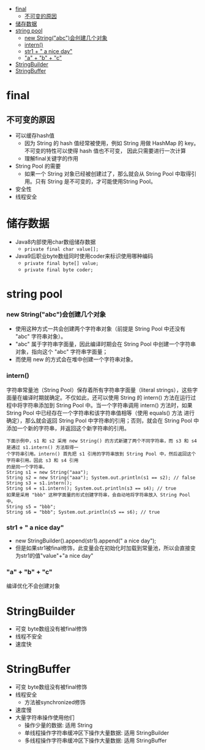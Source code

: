 
* [final](#final)
  * [不可变的原因](#不可变的原因)
* [储存数据](#储存数据)
* [string pool](#string-pool)
  * [new String("abc")会创建几个对象](#new-stringabc会创建几个对象)
  * [intern()](#intern)
  * [str1 + " a nice day"](#str1---a-nice-day)
  * ["a" + "b" + "c"](#a--b--c)
* [StringBuilder](#stringbuilder)
* [StringBuffer](#stringbuffer)

# final
## 不可变的原因
- 可以缓存hash值
  - 因为 String 的 hash 值经常被使用，例如 String 用做 HashMap 的 key。不可变的特性可以使得 hash 值也不可变， 因此只需要进行一次计算
  - 理解final关键字的作用
- String Pool 的需要
  - 如果一个 String 对象已经被创建过了，那么就会从 String Pool 中取得引用。只有 String 是不可变的，才可能使用String Pool。
- 安全性
- 线程安全
# 储存数据
- Java8内部使用char数组储存数据
  - `private final char value[];`
- Java9后职业byte数组同时使用coder来标识使用哪种编码
  - `private final byte[] value;`
  - `private final byte coder;`
# string pool
### new String("abc")会创建几个对象
- 使用这种方式一共会创建两个字符串对象（前提是 String Pool 中还没有 "abc" 字符串对象）。
- "abc" 属于字符串字面量，因此编译时期会在 String Pool 中创建一个字符串对象，指向这个 "abc" 字符串字面量；
- 而使用 new 的方式会在堆中创建一个字符串对象。
### intern()
字符串常量池（String Pool）保存着所有字符串字面量（literal strings），这些字面量在编译时期就确定。不仅如此，还可以使用 String 的 intern() 方法在运行过程中将字符串添加到 String Pool 中。当一个字符串调用 intern() 方法时，如果 String Pool 中已经存在一个字符串和该字符串值相等（使用 equals() 方法 进行确定），那么就会返回 String Pool 中字符串的引用；否则，就会在 String Pool 中添加一个新的字符串，并返回这个新字符串的引用。
```
下面示例中，s1 和 s2 采用 new String() 的方式新建了两个不同字符串，而 s3 和 s4 是通过 s1.intern() 方法取得一
个字符串引用。intern() 首先把 s1 引用的字符串放到 String Pool 中，然后返回这个字符串引用。因此 s3 和 s4 引用
的是同一个字符串。
String s1 = new String("aaa"); 
String s2 = new String("aaa"); System.out.println(s1 == s2); // false String s3 = s1.intern(); 
String s4 = s1.intern(); System.out.println(s3 == s4); // true
如果是采用 "bbb" 这种字面量的形式创建字符串，会自动地将字符串放入 String Pool 中。
String s5 = "bbb"; 
String s6 = "bbb"; System.out.println(s5 == s6); // true
```
### str1 + " a nice day"
- new StringBuilder().append(str1).append(" a nice day");
- 但是如果str1被final修饰，此变量会在初始化时加载到常量池，所以会直接变为str1的值"value"+"a nice day"
### "a" + "b" + "c"
编译优化不会创建对象
# StringBuilder
- 可变 byte数组没有被final修饰
- 线程不安全
- 速度快
# StringBuffer
- 可变 byte数组没有被final修饰
- 线程安全
  - 方法被synchronized修饰
- 速度慢
- 大量字符串操作使用他们
  - 操作少量的数据: 适用 String
  - 单线程操作字符串缓冲区下操作大量数据: 适用 StringBuilder
  - 多线程操作字符串缓冲区下操作大量数据: 适用 StringBuffer